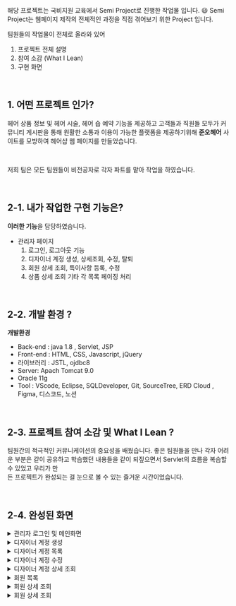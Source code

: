 해당 프로젝트는 국비지원 교육에서 Semi Project로 진행한 작업물 입니다. 😃 
Semi Project는 웹페이지 제작의 전체적인 과정을 직접 겪어보기 위한 Project 입니다. 

팀원들의 작업물이 전체로 올라와 있어
1. 프로젝트 전체 설명
2. 참여 소감 (What I Lean)
3. 구현 화면

&nbsp;

## 1. 어떤 프로젝트 인가? 
헤어 상품 정보 및 헤어 시술, 헤어 숍 예약 기능을 제공하고 고객들과 직원들 모두가 커뮤니티 게시판을 통해 원활한 소통과 이용이 가능한 플랫폼을 제공하기위해
**준오헤어** 사이트를 모방하여 헤어샵 웹 페이지를 만들었습니다.

&nbsp;

저희 팀은 모든 팀원들이 비전공자로
각자 파트를 맡아 작업을 하였습니다.

&nbsp;

## 2-1. 내가 작업한 구현 기능은?
**이러한 기능**을 담당하였습니다.
- 관리자 페이지
  1) 로그인, 로그아웃 기능
  2) 디자이너 계정 생성, 상세조회, 수정, 탈퇴
  3) 회원 상세 조회, 특이사항 등록, 수정
  4) 상품 상세 조회
  기타 각 목록 페이징 처리

&nbsp;

## 2-2. 개발 환경 ?
**개발환경**
- Back-end : java 1.8 , Servlet, JSP
- Front-end : HTML, CSS, Javascript, jQuery
- 라이브러리 : JSTL, ojdbc8
- Server: Apach Tomcat 9.0
- Oracle 11g
- Tool : VScode, Eclipse, SQLDeveloper, Git, SourceTree, ERD Cloud , Figma, 디스코드, 노션



&nbsp;


## 2-3. 프로젝트 참여 소감 및 What I Lean ?
팀원간의 적극적인 커뮤니케이션의 중요성을 배웠습니다.
   좋은 팀원들을 만나 각자 어려운 부분은 같이 공유하고 학습했던 내용들을 같이 되짚으면서 Servlet의 흐름을 복습할 수 있었고 우리가 만  
   든 프로젝트가 완성되는 걸 눈으로 볼 수 있는 즐거운 시간이었습니다.



&nbsp;



## 2-4. 완성된 화면
<details>
  <summary>관리자 로그인 및 메인화면</summary>
  <br />
  <div markdown="1">
    <image src="https://github.com/JEONIIING/cotyledonroom/blob/main/workspace/SemiPrjScreen/adminLogin.png" />
  </div>
  <div markdown="1">
    <image src="https://github.com/JEONIIING/cotyledonroom/blob/main/workspace/SemiPrjScreen/adminMain.png" />
  </div>
</details>
<details>
  <summary>디자이너 계정 생성</summary>
  <br />
  <div markdown="1">
    <image src="https://github.com/JEONIIING/cotyledonroom/blob/main/workspace/SemiPrjScreen/designerCreate.png" />
  </div>
</details>
<details>
  <summary>디자이너 계정 목록</summary>
  <br />
  <div markdown="1">
    <image src="https://github.com/JEONIIING/cotyledonroom/blob/main/workspace/SemiPrjScreen/designerList.png" />
  </div>
</details>
<details>
  <summary>디자이너 계정 수정</summary>
  <br />
  <div markdown="1">
    <image src="https://github.com/JEONIIING/cotyledonroom/blob/main/workspace/SemiPrjScreen/designerModify.png" />
  </div>
</details>
<details>
  <summary>디자이너 계정 상세 조회</summary>
  <br />
  <div markdown="1">
    <image src="https://github.com/JEONIIING/cotyledonroom/blob/main/workspace/SemiPrjScreen/designerSelect.png" />
  </div>
</details>
<details>
  <summary>회원 목록</summary>
  <br />
  <div markdown="1">
    <image src="https://github.com/JEONIIING/cotyledonroom/blob/main/workspace/SemiPrjScreen/MemberList.png" />
  </div>
</details>
<details>
  <summary>회원 상세 조회</summary>
  <br />
  <div markdown="1">
    <image src="https://github.com/JEONIIING/cotyledonroom/blob/main/workspace/SemiPrjScreen/MemberInfo.png" />
  </div>
</details>
<details>
  <summary>회원 상세 조회</summary>
  <br />
  <div markdown="1">
    <image src="https://github.com/JEONIIING/cotyledonroom/blob/main/workspace/SemiPrjScreen/MemberModify.png" />
  </div>
</details>
